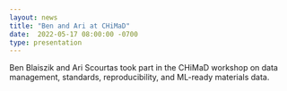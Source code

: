 ```yaml
---
layout: news
title: "Ben and Ari at CHiMaD"
date:  2022-05-17 08:00:00 -0700
type: presentation
---
```

Ben Blaiszik and Ari Scourtas took part in the CHiMaD workshop on data management, standards, reproducibility, and ML-ready materials data.
